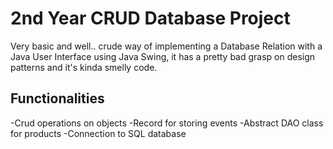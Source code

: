 # 2nd Year CRUD Database Project
Very basic and well.. crude way of implementing a Database Relation with a Java User Interface using Java Swing, it has a pretty bad grasp on design patterns and it's kinda smelly code.
## Functionalities
-Crud operations on objects
-Record for storing events
-Abstract DAO class for products
-Connection to SQL database
